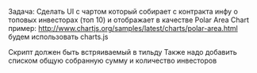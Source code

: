 Задача:
Сделать UI с чартом который собирает с контракта инфу о топовых инвесторах (топ 10) и отображает в качестве Polar Area Chart
пример: http://www.chartjs.org/samples/latest/charts/polar-area.html
будем использовать charts.js

Скрипт должен быть встряиваемый в тильду
Также надо добавить списком общую собранную сумму и количество инвесторов